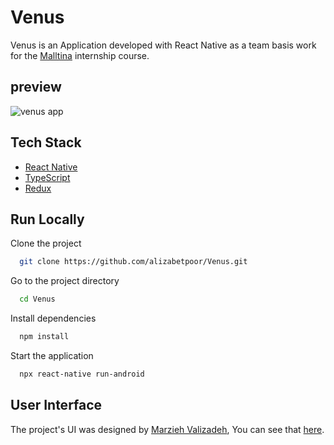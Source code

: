 # Venus

Venus is an Application developed with React Native as a team
basis work for the [Malltina](https://malltina.com/)
internship course.

## preview

![venus app](/screenshots/app.gif)

## Tech Stack

- [React Native](https://reactnative.dev/)
- [TypeScript](https://www.typescriptlang.org/)
- [Redux](https://redux.js.org/)

## Run Locally

Clone the project

```bash
  git clone https://github.com/alizabetpoor/Venus.git
```

Go to the project directory

```bash
  cd Venus
```

Install dependencies

```bash
  npm install
```

Start the application

```bash
  npx react-native run-android
```

## User Interface

The project's UI was designed by [Marzieh Valizadeh](https://github.com/mvlz),
You can see that
[here](https://www.figma.com/file/omHUJWXsGATqZ87t4sivpO/Malltina).
